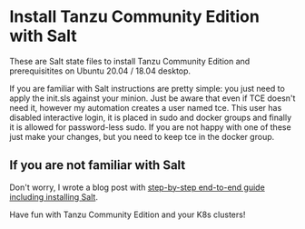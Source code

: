# Install Tanzu Community Edition with Salt

These are Salt state files to install Tanzu Community Edition and prerequisitites on Ubuntu 20.04 / 18.04 desktop.

If you are familiar with Salt instructions are pretty simple:  you just need to apply the init.sls against your minion. Just be aware that even if TCE doesn't need it, however my automation creates a user named tce. This user has disabled interactive login, it is placed in sudo and docker groups and finally it is allowed for password-less sudo. If you are not happy with one of these just make your changes, but you need to keep tce in the docker group.  

## If you are not familiar with Salt
Don't worry, I wrote a blog post with [step-by-step end-to-end guide including installing Salt](https://nine30.info). 

Have fun with Tanzu Community Edition and your K8s clusters!
